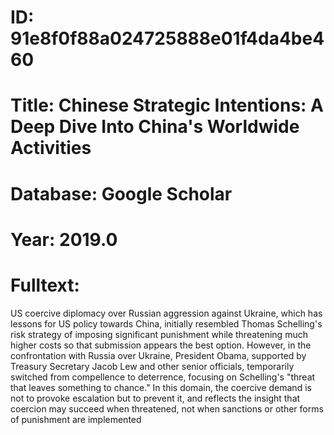 # ID: 91e8f0f88a024725888e01f4da4be460
# Title: Chinese Strategic Intentions: A Deep Dive Into China's Worldwide Activities
# Database: Google Scholar
# Year: 2019.0
# Fulltext:
US coercive diplomacy over Russian aggression against Ukraine, which has lessons for US policy towards China, initially resembled Thomas Schelling's risk strategy of imposing significant punishment while threatening much higher costs so that submission appears the best option.
However, in the confrontation with Russia over Ukraine, President Obama, supported by Treasury Secretary Jacob Lew and other senior officials, temporarily switched from compellence to deterrence, focusing on Schelling's "threat that leaves something to chance."
In this domain, the coercive demand is not to provoke escalation but to prevent it, and reflects the insight that coercion may succeed when threatened, not when sanctions or other forms of punishment are implemented